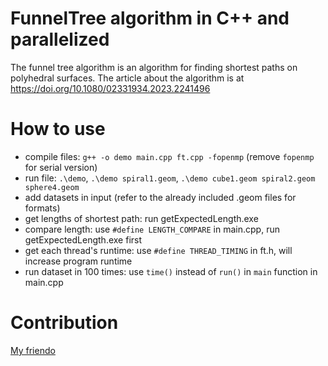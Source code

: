 # FunnelTree algorithm in C++ and parallelized
The funnel tree algorithm is an algorithm for finding shortest paths on polyhedral surfaces. The article about the algorithm is at https://doi.org/10.1080/02331934.2023.2241496

# How to use
- compile files: `g++ -o demo main.cpp ft.cpp -fopenmp` (remove `fopenmp` for serial version)
- run file: `.\demo`, `.\demo spiral1.geom`, `.\demo cube1.geom spiral2.geom sphere4.geom`
- add datasets in input (refer to the already included .geom files for formats)
- get lengths of shortest path: run getExpectedLength.exe
- compare length: use `#define LENGTH_COMPARE` in main.cpp, run getExpectedLength.exe first
- get each thread's runtime: use `#define THREAD_TIMING` in ft.h, will increase program runtime
- run dataset in 100 times: use `time()` instead of `run()` in `main` function in main.cpp

# Contribution
[My friendo](https://github.com/BanAnA9205)
